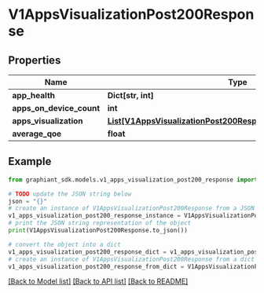 # V1AppsVisualizationPost200Response


## Properties

Name | Type | Description | Notes
------------ | ------------- | ------------- | -------------
**app_health** | **Dict[str, int]** |  | [optional] 
**apps_on_device_count** | **int** |  | [optional] 
**apps_visualization** | [**List[V1AppsVisualizationPost200ResponseAppsVisualizationInner]**](V1AppsVisualizationPost200ResponseAppsVisualizationInner.md) |  | [optional] 
**average_qoe** | **float** |  | [optional] 

## Example

```python
from graphiant_sdk.models.v1_apps_visualization_post200_response import V1AppsVisualizationPost200Response

# TODO update the JSON string below
json = "{}"
# create an instance of V1AppsVisualizationPost200Response from a JSON string
v1_apps_visualization_post200_response_instance = V1AppsVisualizationPost200Response.from_json(json)
# print the JSON string representation of the object
print(V1AppsVisualizationPost200Response.to_json())

# convert the object into a dict
v1_apps_visualization_post200_response_dict = v1_apps_visualization_post200_response_instance.to_dict()
# create an instance of V1AppsVisualizationPost200Response from a dict
v1_apps_visualization_post200_response_from_dict = V1AppsVisualizationPost200Response.from_dict(v1_apps_visualization_post200_response_dict)
```
[[Back to Model list]](../README.md#documentation-for-models) [[Back to API list]](../README.md#documentation-for-api-endpoints) [[Back to README]](../README.md)


